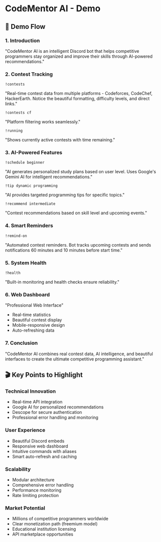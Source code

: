 # CodeMentor AI - Demo 

## 🎯 Demo Flow 

### 1. Introduction 
"CodeMentor AI is an intelligent Discord bot that helps competitive programmers stay organized and improve their skills through AI-powered recommendations."

### 2. Contest Tracking 
```
!contests
```
"Real-time contest data from multiple platforms - Codeforces, CodeChef, HackerEarth. Notice the beautiful formatting, difficulty levels, and direct links."

```
!contests cf
```
"Platform filtering works seamlessly."

```
!running
```
"Shows currently active contests with time remaining."

### 3. AI-Powered Features 
```
!schedule beginner
```
"AI generates personalized study plans based on user level. Uses Google's Gemini AI for intelligent recommendations."

```
!tip dynamic programming
```
"AI provides targeted programming tips for specific topics."

```
!recommend intermediate
```
"Contest recommendations based on skill level and upcoming events."

### 4. Smart Reminders 
```
!remind-on
```
"Automated contest reminders. Bot tracks upcoming contests and sends notifications 60 minutes and 10 minutes before start time."

### 5. System Health 
```
!health
```
"Built-in monitoring and health checks ensure reliability."

### 6. Web Dashboard 
"Professional Web Interface"
- Real-time statistics
- Beautiful contest display
- Mobile-responsive design
- Auto-refreshing data

### 7. Conclusion
"CodeMentor AI combines real contest data, AI intelligence, and beautiful interfaces to create the ultimate competitive programming assistant."

## 🎬 Key Points to Highlight

### Technical Innovation
- Real-time API integration 
- Google AI for personalized recommendations
- Descope for secure authentication
- Professional error handling and monitoring

### User Experience
- Beautiful Discord embeds
- Responsive web dashboard
- Intuitive commands with aliases
- Smart auto-refresh and caching

### Scalability
- Modular architecture
- Comprehensive error handling
- Performance monitoring
- Rate limiting protection

### Market Potential
- Millions of competitive programmers worldwide
- Clear monetization path (freemium model)
- Educational institution licensing
- API marketplace opportunities


